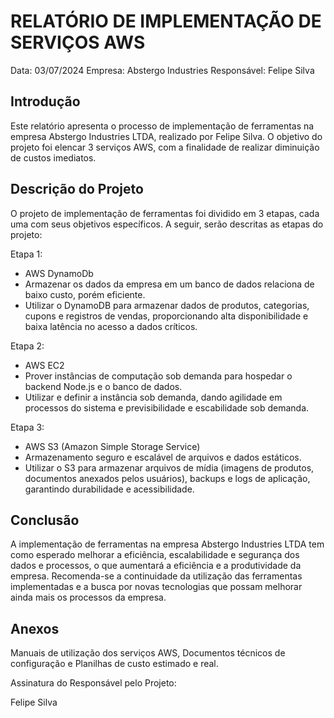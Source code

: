 # RELATÓRIO DE IMPLEMENTAÇÃO DE SERVIÇOS AWS

Data: 03/07/2024
Empresa: Abstergo Industries 
Responsável: Felipe Silva

## Introdução
Este relatório apresenta o processo de implementação de ferramentas na empresa Abstergo Industries LTDA, realizado por Felipe Silva. O objetivo do projeto foi elencar 3 serviços AWS, com a finalidade de realizar diminuição de custos imediatos.

## Descrição do Projeto
O projeto de implementação de ferramentas foi dividido em 3 etapas, cada uma com seus objetivos específicos. A seguir, serão descritas as etapas do projeto:

Etapa 1: 
- AWS DynamoDb
- Armazenar os dados da empresa em um banco de dados relaciona de baixo custo, porém eficiente.
- Utilizar o DynamoDB para armazenar dados de produtos, categorias, cupons e registros de vendas, proporcionando alta disponibilidade e baixa latência no acesso a dados críticos.

Etapa 2: 
- AWS EC2
- Prover instâncias de computação sob demanda para hospedar o backend Node.js e o banco de dados.
- Utilizar e definir a instância sob demanda, dando agilidade em processos do sistema e previsibilidade e escabilidade sob demanda. 

Etapa 3: 
- AWS S3 (Amazon Simple Storage Service)
- Armazenamento seguro e escalável de arquivos e dados estáticos.
- Utilizar o S3 para armazenar arquivos de mídia (imagens de produtos, documentos anexados pelos usuários), backups e logs de aplicação, garantindo durabilidade e acessibilidade.



## Conclusão
A implementação de ferramentas na empresa Abstergo Industries LTDA tem como esperado melhorar a eficiência, escalabilidade e segurança dos dados e processos, o que aumentará a eficiência e a produtividade da empresa. Recomenda-se a continuidade da utilização das ferramentas implementadas e a busca por novas tecnologias que possam melhorar ainda mais os processos da empresa.

## Anexos

Manuais de utilização dos serviços AWS, Documentos técnicos de configuração e Planilhas de custo estimado e real.

Assinatura do Responsável pelo Projeto:

Felipe Silva
